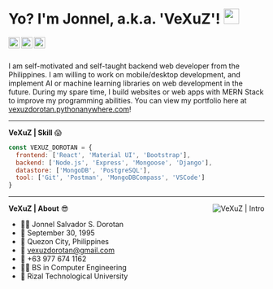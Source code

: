 <h1> Yo? I'm Jonnel, a.k.a. 'VeXuZ'! <img src="https://media.giphy.com/media/WUlplcMpOCEmTGBtBW/giphy.gif" width="30"> </h1>

<a href="https://www.facebook.com/dorotan.Jonnel">
  <img align="left" alt="VeXuZ | Facebook" width="22px" src="https://cdn.jsdelivr.net/npm/simple-icons@v3/icons/facebook.svg" />
</a>
<a href="https://www.linkedin.com/in/jonneldorotan/">
  <img align="left" alt="VeXuZ | LinkedIn" width="22px" src="https://cdn.jsdelivr.net/npm/simple-icons@v3/icons/linkedin.svg" />
</a>
<a href="https://stackoverflow.com/users/10217282/jonnel-vexuz-dorotan">
  <img align="left" alt="VeXuZ | StackOverflow" width="22px" src="https://cdn.jsdelivr.net/npm/simple-icons@v3/icons/stackoverflow.svg" />
</a>

<br />
<br />

I am self-motivated and self-taught backend web developer from the Philippines.
I am willing to work on mobile/desktop development, and implement AI or machine learning libraries on web development in the future. 
During my spare time, I build websites or web apps with MERN Stack to improve my programming abilities.
You can view my portfolio here at [vexuzdorotan.pythonanywhere.com](https://vexuzdorotan.pythonanywhere.com/)!

---

**VeXuZ | Skill** 😱

```javascript
const VEXUZ_DOROTAN = {
  frontend: ['React', 'Material UI', 'Bootstrap'],
  backend: ['Node.js', 'Express', 'Mongoose', 'Django'],
  datastore: ['MongoDB', 'PostgreSQL'],
  tool: ['Git', 'Postman', 'MongoDBCompass', 'VSCode']
}
```

---

<img src="https://raw.githubusercontent.com/vexuzdorotan/vexuzdorotan/master/static/img/intro-bg-min.jpg" alt="VeXuZ | Intro" align="right">

**VeXuZ | About** 😎

- 👨‍💻 Jonnel Salvador S. Dorotan
- 🎂 September 30, 1995
- 🏡 Quezon City, Philippines
- 📧 vexuzdorotan@gmail.com
- 📱 +63 977 674 1162
- 👨‍🎓 BS in Computer Engineering
- 🏫 Rizal Technological University
